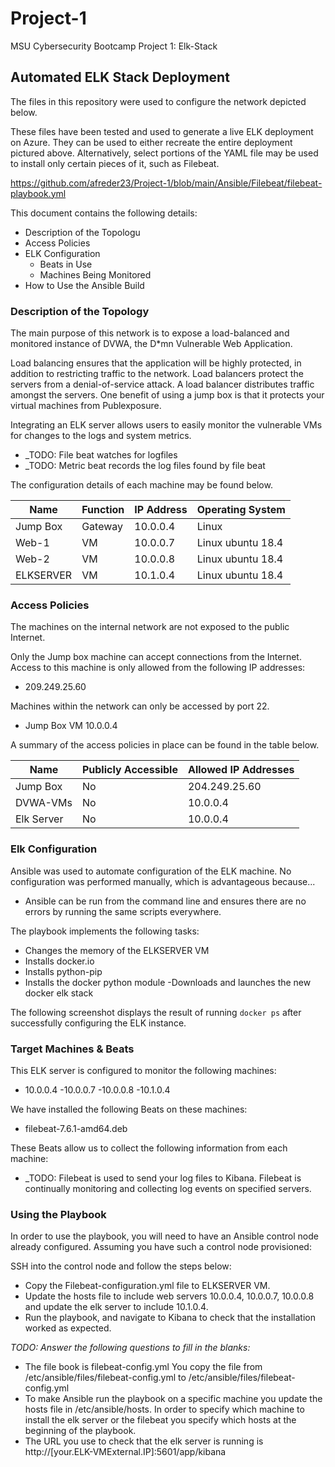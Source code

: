 # Project-1
MSU Cybersecurity Bootcamp Project 1: Elk-Stack
## Automated ELK Stack Deployment

The files in this repository were used to configure the network depicted below.

 

These files have been tested and used to generate a live ELK deployment on Azure. They can be used to either recreate the entire deployment pictured above. Alternatively, select portions of the YAML file may be used to install only certain pieces of it, such as Filebeat.

https://github.com/afreder23/Project-1/blob/main/Ansible/Filebeat/filebeat-playbook.yml  

This document contains the following details:
- Description of the Topologu
- Access Policies
- ELK Configuration
  - Beats in Use
  - Machines Being Monitored
- How to Use the Ansible Build


### Description of the Topology

The main purpose of this network is to expose a load-balanced and monitored instance of DVWA, the D*mn Vulnerable Web Application.

Load balancing ensures that the application will be highly protected, in addition to restricting traffic to the network. 
  Load balancers protect the servers from a denial-of-service attack. A load balancer distributes traffic amongst the servers. One benefit of using a jump box is that it protects your virtual machines from Publexposure.                                                                                                                                         


Integrating an ELK server allows users to easily monitor the vulnerable VMs for changes to the logs and system metrics.
- _TODO: File beat watches for logfiles
- _TODO: Metric beat records the log files found by file beat

The configuration details of each machine may be found below.

| Name     | Function | IP Address | Operating System |
|----------|----------|------------|------------------|
| Jump Box | Gateway  | 10.0.0.4   | Linux            |
| Web-1    | VM       | 10.0.0.7   | Linux ubuntu 18.4|
| Web-2    | VM       | 10.0.0.8   | Linux ubuntu 18.4|
| ELKSERVER| VM       |  10.1.0.4  | Linux ubuntu 18.4|

### Access Policies

The machines on the internal network are not exposed to the public Internet. 

Only the Jump box machine can accept connections from the Internet. Access to this machine is only allowed from the following IP addresses:
- 209.249.25.60

Machines within the network can only be accessed by port 22.
- Jump Box VM 10.0.0.4

A summary of the access policies in place can be found in the table below.

| Name     | Publicly Accessible | Allowed IP Addresses |
|----------|---------------------|----------------------|
| Jump Box | No                  |204.249.25.60         |
| DVWA-VMs |     No              |   10.0.0.4           |
|Elk Server|       No            |     10.0.0.4         |

### Elk Configuration

Ansible was used to automate configuration of the ELK machine. No configuration was performed manually, which is advantageous because...
- Ansible can be run from the command line and ensures there are no errors by running the same scripts everywhere.

The playbook implements the following tasks:
- Changes the memory of the ELKSERVER VM
- Installs docker.io 
- Installs python-pip 
- Installs the docker python module 
-Downloads and launches the new docker elk stack

The following screenshot displays the result of running `docker ps` after successfully configuring the ELK instance.

 

### Target Machines & Beats
This ELK server is configured to monitor the following machines:
- 10.0.0.4 
-10.0.0.7 
-10.0.0.8 
-10.1.0.4

We have installed the following Beats on these machines:
- filebeat-7.6.1-amd64.deb

These Beats allow us to collect the following information from each machine:
- _TODO: Filebeat is used to send your log files to Kibana. Filebeat is continually monitoring and collecting log events on specified servers.

### Using the Playbook
In order to use the playbook, you will need to have an Ansible control node already configured. Assuming you have such a control node provisioned: 

SSH into the control node and follow the steps below:
- Copy the Filebeat-configuration.yml file to ELKSERVER VM.
- Update the hosts file to include web servers 10.0.0.4, 10.0.0.7, 10.0.0.8 and update the elk server to include 10.1.0.4.
- Run the playbook, and navigate to Kibana to check that the installation worked as expected.

_TODO: Answer the following questions to fill in the blanks:_
- The file book is filebeat-config.yml You copy the file from /etc/ansible/files/filebeat-config.yml to /etc/ansible/files/filebeat-config.yml 
- To make Ansible run the playbook on a specific machine you update the hosts file in /etc/ansible/hosts. In order to specify which machine to install the elk server or the filebeat you specify which hosts at the beginning of the playbook. 
- The URL you use to check that the elk server is running is http://[your.ELK-VMExternal.IP]:5601/app/kibana


